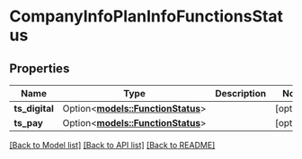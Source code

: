 # CompanyInfoPlanInfoFunctionsStatus

## Properties

Name | Type | Description | Notes
------------ | ------------- | ------------- | -------------
**ts_digital** | Option<[**models::FunctionStatus**](FunctionStatus.md)> |  | [optional]
**ts_pay** | Option<[**models::FunctionStatus**](FunctionStatus.md)> |  | [optional]

[[Back to Model list]](../README.md#documentation-for-models) [[Back to API list]](../README.md#documentation-for-api-endpoints) [[Back to README]](../README.md)


